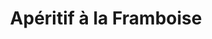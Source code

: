 ---
layout: recette-v2
categories: [recettes]
hidden: true
lang: fr
sitemap: true
title: Apéritif à la Framboise
type: boisson
---